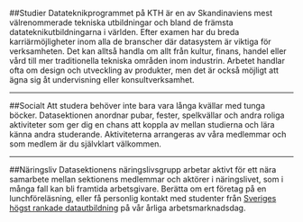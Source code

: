 ##Studier
Datateknikprogrammet på KTH är en av Skandinaviens mest välrenommerade tekniska utbildningar och bland de främsta datateknikutbildningarna i världen. Efter examen har du breda karriärmöjligheter inom alla de branscher där datasystem är viktiga för verksamheten. Det kan alltså handla om allt från kultur, finans, handel eller vård till mer traditionella tekniska områden inom industrin. Arbetet handlar ofta om design och utveckling av produkter, men det är också möjligt att ägna sig åt undervisning eller konsultverksamhet.

<hr>

##Socialt
Att studera behöver inte bara vara långa kvällar med tunga böcker. Datasektionen anordnar pubar, fester, spelkvällar och andra roliga aktiviteter som ger dig en chans att koppla av mellan studierna och lära känna andra studerande. Aktiviteterna arrangeras av våra medlemmar och som medlem är du självklart välkommen.

<hr>

##Näringsliv
Datasektionens näringslivsgrupp arbetar aktivt för ett nära samarbete mellan sektionens medlemmar och aktörer i näringslivet, som i många fall kan bli framtida arbetsgivare. Berätta om ert företag på en lunchföreläsning, eller få personlig kontakt med studenter från [Sveriges högst rankade datautbildning](http://www.topuniversities.com/university-rankings/university-subject-rankings/2015/computer-science-information-systems#sorting=rank+region=+country=203+faculty=+stars=false+search=) på vår årliga arbetsmarknadsdag.
